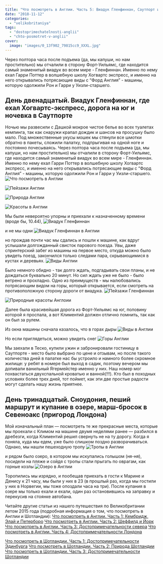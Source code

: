 ```yaml
---
title: "Что посмотреть в Англии. Часть 5: Виадук Гленфиннан, Саутпорт и Сноудония"
date: "2018-11-12"
categories: 
  - "velikobritaniya"
tags: 
  - "dostoprimechatelnosti-anglii"
  - "chto-posmotret-v-anglii"
cover:
  image: "images/0_13f902_79815cc9_XXXL.jpg"
---
```


Через полтора часа после подъема (да, мы капуши, но нам простительно) мы отчалили в сторону Форт-Уильямс, где находится самый знаменитый виадук во всем мире - Гленфиннан. Именно по нему ехал Гарри Поттер в волшебную школу Хогвартс экспресс, и именно на него открывались потрясающие виды с “Форд Англия” - машины, которую одолжили Рон и Гарри у Уизли-старшего.

<!--more-->

## День двенадцатый. Виадук Гленфиннан, где ехал Хогвартс-экспресс, дорога на юг и ночевка в Саутпорте

Ночью мы развесили с Дашкой мокрое чистое белье во всех туалетах кемпинга, так как снаружи крапал дождик и шансов на просушку было мало. Под множественные укусы мошек мы стянули все шмотки обратно в пакеты, сложили палатку, подпрыгивая на одной ноге и постоянно почесываясь. Через полтора часа после подъема (да, мы капуши, но нам простительно) мы отчалили в сторону Форт-Уильямс, где находится самый знаменитый виадук во всем мире - Гленфиннан. Именно по нему ехал Гарри Поттер в волшебную школу Хогвартс экспресс, и именно на него открывались потрясающие виды с “Форд Англия” - машины, которую одолжили Рон и Гарри у Уизли-старшего. ![Что посмотреть в Англии](images/0_13f90f_71615ab5_XXL.jpg)

![Пейзажи Англии](images/0_13f90e_30dec3da_XXL.jpg)

![Природа Англии](images/0_13f90c_ca1eadb1_XXL.jpg)

![Красоты в Англии](images/0_13f902_79815cc9_XXL.jpg)

Мы были невероятно упорны и приехали к назначенному времени (вроде бы, 10.44), ![Виадук Гленфиннан](images/0_13f909_ed3e70a7_XXL.jpg)

и не мы одни ![Виадук Гленфиннан в Англии](images/0_13f906_968fc2_XXL.jpg)

но прождав почти час мы сдались и пошли к машине, как вдруг услышали долгожданный свисток парового поезда. Увы, даже спринтерский забег из машины на первое место, откуда можно было увидеть поезд, закончился только следами пара, скрывающимися в кустах и деревьях. ![Виды Англии](images/0_13f900_c3ca9289_XXL.jpg)

Было немного обидно - так долго ждать, подгадывать свои планы, и не дождаться буквально 20 минут. Но сил ждать уже не было - было ветрено и прохладно. Одно из преимуществ - мы налюбовались потрясающим видом на горы, который открывается, если смотреть на противоположную сторону дороги от виадука. ![Пейзажи Гленфиннан](images/0_13f903_f0628a99_XXL.jpg)

![Природные красоты Англоии](images/0_13f907_31c25073_XXL.jpg)

Далее была красивейшая дорога из Форт-Уильямс на юг, половину которой я проспала, а вот Климентий должен отлично помнить, так как он был за рулем.

Из окна машины сначала казалось, что в горах дыры ![Виды в Англии](images/0_13f8fb_3e8737b9_XXL.jpg)

Но если приглядеться, можно увидеть снег ![Горы Англии](images/0_13f8fc_eab4ef32_XXL.jpg)

Мы заехали в Теско, купили ужин и забронировали гостиницу в Саутпорте - место было выбрано по цене и отзывам, но после такого количества дней в палатке нас бы устроило и намного более скромное жилище: у ребят в номере был выход в садик, поэтому вечером мы допивали ванильный Ягермейстер именно у них. Наш номер мог похвастаться двухспальной кроватью и ванной(!!!). Кто был в походных условиях более трех дней, тот поймет, как эти две простые радости могут сделать нашу жизнь приятнее.

## День тринадцатый. Сноудония, пеший маршрут и купание в озере, марш-бросок в Севеноакс (пригород Лондона)

Мой изначальный план — посмотреть те же прекрасные места, которые мы проехали с Климом на машине двумя неделями ранее — разбился в дребезги, когда Климентий решил свернуть не на ту дорогу. Когда я поняла, куда мы едем, уже было слишком поздно разворачиваться. Однако, мы нашли пешеходную тропу ![Тропы в Англии](images/0_13f8f8_dad435cb_XXL.jpg)

и рядом было озеро, в котором мы искупались голышом (ня-ня), посидели на пляже и сойдя с тропы стали прыгать по оврагам, как горные козлы ![Озеро в Англии](images/0_13f8f7_cd59c593_XXL.jpg)

Торопились мы изрядно, и пообещав приехать в гости к Марине и Денису к 21 часу, мы были у них в 23 (в прошлый раз, когда мы гостили у них в Норвегии, мы тоже опоздали часа на три). После купания в озере мы только ехали и ехали, один раз остановившись на заправку и перекусив на стоянке автобана.

Читайте другие статьи из нашего путешествия по Великобритании летом 2015 года (подробная информация о том, что посмотреть в Англии и Шотландии): [Что посмотреть в Англии. Часть 1: Кембридж, Элай и Петерборо](https://vodpop.ru/chto-posmotret-v-anglii-chast-1/) [Что посмотреть в Англии. Часть 2: Шеффилд и Йорк](https://vodpop.ru/chto-posmotret-v-anglii-sheffild-i-york/) [Что посмотреть в Англии. Часть 3: Достопримечательности севера](https://vodpop.ru/chto-posmotret-v-anglii-sever/) [Что посмотреть в Англии. Часть 4: Достопримечательности Лондона](https://vodpop.ru/chto-posmotret-v-anglii-dostoprimechatelnosti-londona/)

[Что посмотреть в Шотландии. Часть 1: Достопримечательности Эдинбурга](https://vodpop.ru/chto-posmotret-v-shotlandii-dostoprimechatelnosti-edinburga/) [Что посмотреть в Шотландии. Часть 2: Природа Шотландии](https://vodpop.ru/chto-posmotret-v-shotlandii-priroda-shotlandii/) [Что посмотреть в Шотландии. Часть 3: Достопримечательности Шотландии](https://vodpop.ru/chto-posmotret-v-shotlandii-dostoprimechatelnosti/)
